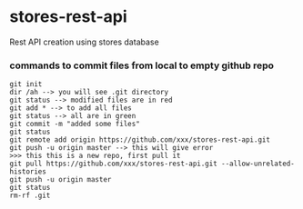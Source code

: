 # stores-rest-api
Rest API creation using stores database

### commands to commit files from local to empty github repo

```
git init
dir /ah --> you will see .git directory
git status --> modified files are in red
git add * --> to add all files
git status --> all are in green
git commit -m "added some files"
git status
git remote add origin https://github.com/xxx/stores-rest-api.git
git push -u origin master --> this will give error
>>> this this is a new repo, first pull it
git pull https://github.com/xxx/stores-rest-api.git --allow-unrelated-histories
git push -u origin master
git status
rm-rf .git
```

